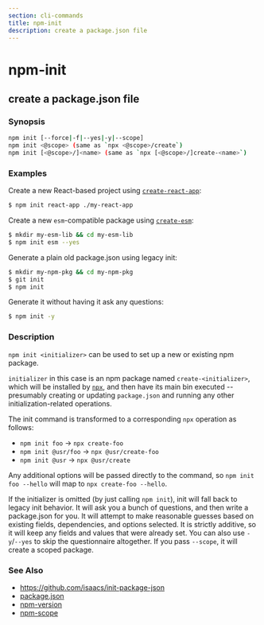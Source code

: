```yaml
---
section: cli-commands 
title: npm-init
description: create a package.json file
---
```


# npm-init

## create a package.json file

### Synopsis
```bash
npm init [--force|-f|--yes|-y|--scope]
npm init <@scope> (same as `npx <@scope>/create`)
npm init [<@scope>/]<name> (same as `npx [<@scope>/]create-<name>`)
```

### Examples

Create a new React-based project using [`create-react-app`](https://npm.im/create-react-app):
```bash
$ npm init react-app ./my-react-app
```

Create a new `esm`-compatible package using [`create-esm`](https://npm.im/create-esm):
```bash
$ mkdir my-esm-lib && cd my-esm-lib
$ npm init esm --yes
```

Generate a plain old package.json using legacy init:
```bash
$ mkdir my-npm-pkg && cd my-npm-pkg
$ git init
$ npm init
```

Generate it without having it ask any questions:
```bash
$ npm init -y
```

### Description

`npm init <initializer>` can be used to set up a new or existing npm package.

`initializer` in this case is an npm package named `create-<initializer>`, which
will be installed by [`npx`](https://npm.im/npx), and then have its main bin
executed -- presumably creating or updating `package.json` and running any other
initialization-related operations.

The init command is transformed to a corresponding `npx` operation as follows:

* `npm init foo` -> `npx create-foo`
* `npm init @usr/foo` -> `npx @usr/create-foo`
* `npm init @usr` -> `npx @usr/create`

Any additional options will be passed directly to the command, so `npm init foo
--hello` will map to `npx create-foo --hello`.

If the initializer is omitted (by just calling `npm init`), init will fall back
to legacy init behavior. It will ask you a bunch of questions, and then write a
package.json for you. It will attempt to make reasonable guesses based on
existing fields, dependencies, and options selected. It is strictly additive, so
it will keep any fields and values that were already set. You can also use
`-y`/`--yes` to skip the questionnaire altogether. If you pass `--scope`, it
will create a scoped package.

### See Also

* <https://github.com/isaacs/init-package-json>
* [package.json](/configuring-npm/package.json)
* [npm-version](/cli-commands/npm-version)
* [npm-scope](/using-npm/scope)
